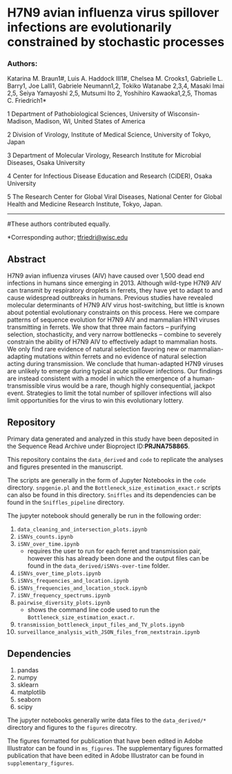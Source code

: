 # H7N9 avian influenza virus spillover infections are evolutionarily constrained by stochastic processes

### Authors: 

Katarina M. Braun1#, Luis A. Haddock III1#, Chelsea M. Crooks1, Gabrielle L. Barry1, Joe Lalli1, Gabriele Neumann1,2, Tokiko Watanabe 2,3,4, Masaki Imai 2,5, Seiya Yamayoshi 2,5, Mutsumi Ito 2, Yoshihiro Kawaoka1,2,5, Thomas C. Friedrich1*

1 Department of Pathobiological Sciences, University of Wisconsin-Madison, Madison, WI, United States of America

2 Division of Virology, Institute of Medical Science, University of Tokyo, Japan 

3 Department of Molecular Virology, Research Institute for Microbial Diseases, Osaka University

4 Center for Infectious Disease Education and Research (CiDER), Osaka University 

5 The Research Center for Global Viral Diseases, National Center for Global Health and Medicine Research Institute, Tokyo, Japan.

-----------------------------------
#These authors contributed equally. 

*Corresponding author; tfriedri@wisc.edu 


## Abstract
H7N9 avian influenza viruses (AIV) have caused over 1,500 dead end infections in humans since emerging in 2013. Although wild-type H7N9 AIV can transmit by respiratory droplets in ferrets, they have yet to adapt to and cause widespread outbreaks in humans. Previous studies have revealed molecular determinants of H7N9 AIV virus host-switching, but little is known about potential evolutionary constraints on this process. Here we compare patterns of sequence evolution for H7N9 AIV and mammalian H1N1 viruses transmitting in ferrets. We show that three main factors – purifying selection, stochasticity, and very narrow bottlenecks – combine to severely constrain the ability of H7N9 AIV to effectively adapt to mammalian hosts. We only find rare evidence of natural selection favoring new or mammalian-adapting mutations within ferrets and no evidence of natural selection acting during transmission. We conclude that human-adapted H7N9 viruses are unlikely to emerge during typical acute spillover infections. Our findings are instead consistent with a model in which the emergence of a human-transmissible virus would be a rare, though highly consequential, jackpot event. Strategies to limit the total number of spillover infections will also limit opportunities for the virus to win this evolutionary lottery.  

## Repository 

Primary data generated and analyzed in this study have been deposited in the Sequence Read Archive under Bioproject ID: ​**​PRJNA758865**. 

This repository contains the `data_derived` and `code` to replicate the analyses and figures presented in the manuscript.

The scripts are generally in the form of Jupyter Notebooks in the `code` directory. `snpgenie.pl` and the `Bottleneck_size_estimation_exact.r` scripts can also be found in this directory. `Sniffles` and its dependencies can be found in the `Sniffles_pipeline` directory. 

The jupyter notebook should generally be run in the following order: 
1. `data_cleaning_and_intersection_plots.ipynb`
2. `iSNVs_counts.ipynb`
3. `iSNV_over_time.ipynb`
    - requires the user to run for each ferret and transmission pair, however this has already been done and the output files can be found in the `data_derived/iSNVs-over-time` folder. 
4. `iSNVs_over_time_plots.ipynb`
5. `iSNVs_frequencies_and_location.ipynb`
6. `iSNVs_frequencies_and_location_stock.ipynb`
7. `iSNV_frequency_spectrums.ipynb`
8. `pairwise_diversity_plots.ipynb`
    - shows the command line code used to run the `Bottleneck_size_estimation_exact.r`. 
9. `transmission_bottleneck_input_files_and_TV_plots.ipynb`
10. `surveillance_analysis_with_JSON_files_from_nextstrain.ipynb`

## Dependencies
1. pandas
2. numpy
3. sklearn
4. matplotlib
5. seaborn
6. scipy 

The jupyter notebooks generally write data files to the `data_derived/*` directory and figures to the `figures` direcotry. 

The figures formatted for publication that have been edited in Adobe Illustrator can be found in `ms_figures`. The supplementary figures formatted publication that have been edited in Adobe Illustrator can be found in `supplementary_figures`.
